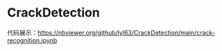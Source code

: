 # CrackDetection
代码展示：https://nbviewer.org/github/lyl63/CrackDetection/main/crack-recognition.ipynb
